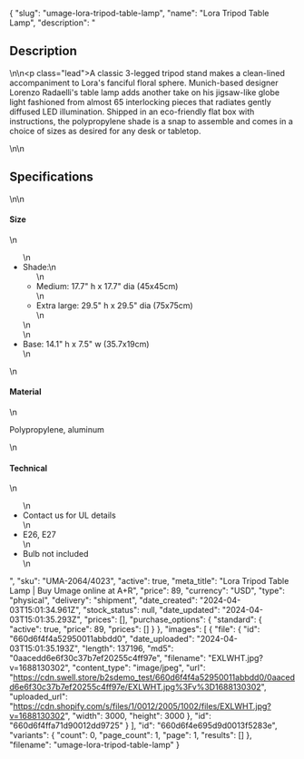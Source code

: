 {
  "slug": "umage-lora-tripod-table-lamp",
  "name": "Lora Tripod Table Lamp",
  "description": "<h2>Description</h2>\n<!-- split -->\n<p class=\"lead\">A classic 3-legged tripod stand makes a clean-lined accompaniment to Lora's fanciful floral sphere. Munich-based designer Lorenzo Radaelli's table lamp adds another take on his jigsaw-like globe light fashioned from almost 65 interlocking pieces that radiates gently diffused LED illumination. Shipped in an eco-friendly flat box with instructions, the polypropylene shade is a snap to assemble and comes in a choice of sizes as desired for any desk or tabletop.  </p>\n<!-- split -->\n<h2>Specifications</h2>\n<!-- split -->\n<h4>Size</h4>\n<ul>\n<li>Shade:\n<ul>\n<li>Medium: 17.7\" h x 17.7\" dia (45x45cm)</li>\n<li>Extra large: 29.5\" h x 29.5\" dia (75x75cm)</li>\n</ul>\n</li>\n<li>Base: 14.1\" h x 7.5\" w (35.7x19cm)</li>\n</ul>\n<h4>Material</h4>\n<p>Polypropylene, aluminum</p>\n<h4>Technical</h4>\n<ul>\n<li>Contact us for UL details</li>\n<li>E26, E27</li>\n<li>Bulb not included</li>\n</ul>",
  "sku": "UMA-2064/4023",
  "active": true,
  "meta_title": "Lora Tripod Table Lamp | Buy Umage online at A+R",
  "price": 89,
  "currency": "USD",
  "type": "physical",
  "delivery": "shipment",
  "date_created": "2024-04-03T15:01:34.961Z",
  "stock_status": null,
  "date_updated": "2024-04-03T15:01:35.293Z",
  "prices": [],
  "purchase_options": {
    "standard": {
      "active": true,
      "price": 89,
      "prices": []
    }
  },
  "images": [
    {
      "file": {
        "id": "660d6f4f4a52950011abbdd0",
        "date_uploaded": "2024-04-03T15:01:35.193Z",
        "length": 137196,
        "md5": "0aacedd6e6f30c37b7ef20255c4ff97e",
        "filename": "EXLWHT.jpg?v=1688130302",
        "content_type": "image/jpeg",
        "url": "https://cdn.swell.store/b2sdemo_test/660d6f4f4a52950011abbdd0/0aacedd6e6f30c37b7ef20255c4ff97e/EXLWHT.jpg%3Fv%3D1688130302",
        "uploaded_url": "https://cdn.shopify.com/s/files/1/0012/2005/1002/files/EXLWHT.jpg?v=1688130302",
        "width": 3000,
        "height": 3000
      },
      "id": "660d6f4ffa71d90012dd9725"
    }
  ],
  "id": "660d6f4e695d9d0013f5283e",
  "variants": {
    "count": 0,
    "page_count": 1,
    "page": 1,
    "results": []
  },
  "filename": "umage-lora-tripod-table-lamp"
}